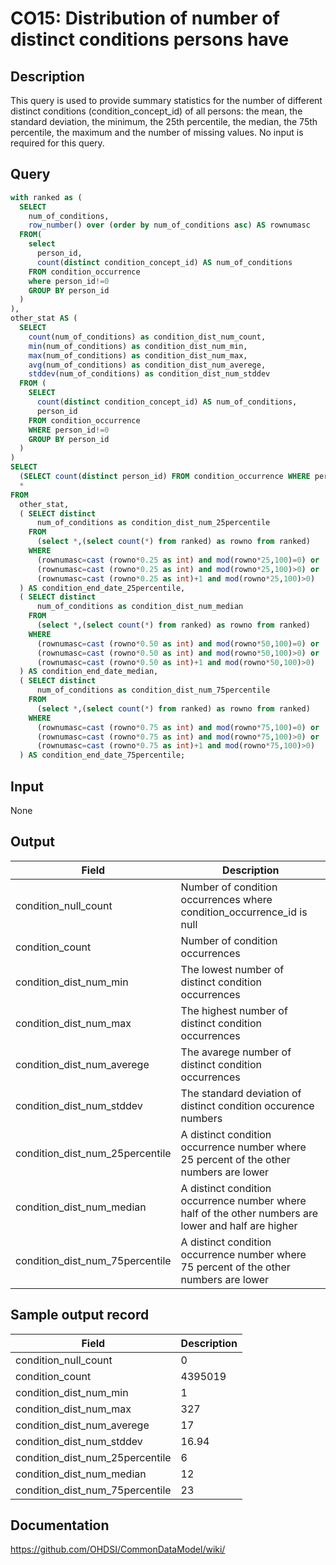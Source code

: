 <!---
Group:condition occurrence
Name:CO15 Distribution of number of distinct conditions persons have
Author:Patrick Ryan
CDM Version: 5.0
-->

# CO15: Distribution of number of distinct conditions persons have

## Description
This query is used to provide summary statistics for the number of different distinct conditions (condition_concept_id) of all persons: the mean, the standard deviation, the minimum, the 25th percentile, the median, the 75th percentile, the maximum and the number of missing values. No input is required for this query.

## Query
```sql
with ranked as (
  SELECT
    num_of_conditions,
    row_number() over (order by num_of_conditions asc) AS rownumasc
  FROM(
    select
      person_id,
      count(distinct condition_concept_id) AS num_of_conditions
    FROM condition_occurrence
    where person_id!=0
    GROUP BY person_id
  )
),
other_stat AS (
  SELECT
    count(num_of_conditions) as condition_dist_num_count,
    min(num_of_conditions) as condition_dist_num_min,
    max(num_of_conditions) as condition_dist_num_max,
    avg(num_of_conditions) as condition_dist_num_averege,
    stddev(num_of_conditions) as condition_dist_num_stddev
  FROM (
    SELECT
      count(distinct condition_concept_id) AS num_of_conditions,
      person_id
    FROM condition_occurrence
    WHERE person_id!=0
    GROUP BY person_id
  )
)
SELECT
  (SELECT count(distinct person_id) FROM condition_occurrence WHERE person_id!=0 and condition_occurrence_id is null) AS condition_null_count,
  *
FROM
  other_stat,
  ( SELECT distinct
      num_of_conditions as condition_dist_num_25percentile
    FROM
      (select *,(select count(*) from ranked) as rowno from ranked)
    WHERE
      (rownumasc=cast (rowno*0.25 as int) and mod(rowno*25,100)=0) or
      (rownumasc=cast (rowno*0.25 as int) and mod(rowno*25,100)>0) or
      (rownumasc=cast (rowno*0.25 as int)+1 and mod(rowno*25,100)>0)
  ) AS condition_end_date_25percentile,
  ( SELECT distinct
      num_of_conditions as condition_dist_num_median
    FROM
      (select *,(select count(*) from ranked) as rowno from ranked)
    WHERE
      (rownumasc=cast (rowno*0.50 as int) and mod(rowno*50,100)=0) or
      (rownumasc=cast (rowno*0.50 as int) and mod(rowno*50,100)>0) or
      (rownumasc=cast (rowno*0.50 as int)+1 and mod(rowno*50,100)>0)
  ) AS condition_end_date_median,
  ( SELECT distinct
      num_of_conditions as condition_dist_num_75percentile
    FROM
      (select *,(select count(*) from ranked) as rowno from ranked)
    WHERE
      (rownumasc=cast (rowno*0.75 as int) and mod(rowno*75,100)=0) or
      (rownumasc=cast (rowno*0.75 as int) and mod(rowno*75,100)>0) or
      (rownumasc=cast (rowno*0.75 as int)+1 and mod(rowno*75,100)>0)
  ) AS condition_end_date_75percentile;
```

## Input

None

## Output

|  Field |  Description |
| --- | --- |
| condition_null_count | Number of condition occurrences where condition_occurrence_id is null |
| condition_count | Number of condition occurrences |
| condition_dist_num_min | The lowest number of distinct condition occurrences |
| condition_dist_num_max | The highest number of distinct condition occurrences |
| condition_dist_num_averege | The avarege number of distinct condition occurrences |
| condition_dist_num_stddev | The standard deviation of distinct condition occurence numbers |
| condition_dist_num_25percentile | A distinct condition occurrence number where 25 percent of the other numbers are lower |
| condition_dist_num_median | A distinct condition occurrence number where half of the other numbers are lower and half are higher |
| condition_dist_num_75percentile | A distinct condition occurrence number where 75 percent of the other numbers are lower |

## Sample output record

|  Field |  Description |
| --- | --- |
| condition_null_count | 0 |
| condition_count | 4395019 |
| condition_dist_num_min | 1 |
| condition_dist_num_max | 327 |
| condition_dist_num_averege | 17 |
| condition_dist_num_stddev | 16.94 |
| condition_dist_num_25percentile | 6 |
| condition_dist_num_median | 12 |
| condition_dist_num_75percentile | 23 |


## Documentation
https://github.com/OHDSI/CommonDataModel/wiki/
